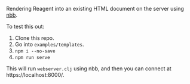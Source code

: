Rendering Reagent into an existing HTML document on the server using [nbb](https://github.com/borkdude/nbb).

To test this out:

 1. Clone this repo.
 2. Go into `examples/templates`.
 3. `npm i --no-save`
 4. `npm run serve`

This will run `webserver.clj` using nbb, and then you can connect at https://localhost:8000/.
